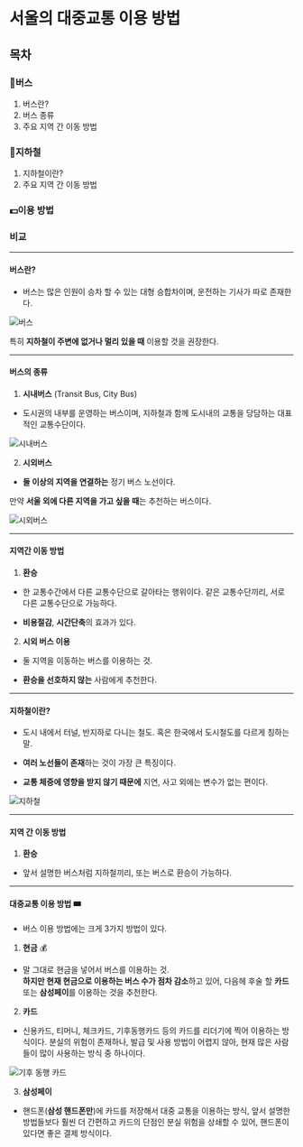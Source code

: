 # 서울의 대중교통 이용 방법

## 목차 

### 🚌버스
1. 버스란?
2. 버스 종류
3. 주요 지역 간 이동 방법

### 🚊지하철
1. 지하철이란?
2. 주요 지역 간 이동 방법

### 💵이용 방법

### 비교

----------


#### 버스란?

- 버스는 많은 인원이 승차 할 수 있는 대형 승합차이며, 운전하는 기사가 따로 존재한다.

![버스](<https://i.namu.wiki/i/rhFgOP8jLY_uGVj6M4sg8oqMclWD-dwtZ78alXUAqcaXu1qleTlH_pqN3COk1gQuaANBIIIimgQcEwNmdU8RKRdEmhLppLhs7wDaWN2kBo1EnMjj7XRXuUHJ476KykSpanYGyJXTqGc7cNsshHE3TQ.webp>)

특히 __지하철이 주변에 없거나 멀리 있을 때__ 이용할 것을 권장한다.

---

#### 버스의 종류

1. **시내버스** (Transit Bus, City Bus)

- 도시권의 내부를 운영하는 버스이며, 지하철과 함께 도시내의 교통을 당담하는 대표적인 교통수단이다.

![시내버스](<https://i.namu.wiki/i/CIkoYmwTUieDR1H72x5dKEL2oHwHjVjoK0BYb4-p-4PSQmRVeBKWup9PwTfz7C08xUF-VneQLrItcWdZqKdTX4V72h6M38l-CivvDZnPrD_O5SCIZPVFaEOd-BzuEqV0fO76EvmMH7aBulVS6eg--g.webp>)


2. **시외버스**

- **둘 이상의 지역을 연결하는** 정기 버스 노선이다.

만약 **서울 외에 다른 지역을 가고 싶을 때**는 추천하는 버스이다.

![시외버스](<https://i.namu.wiki/i/nd3LETcBv_YlhkliKryalYwb196ryaxMQ5s1GANA0_PDMwYPiGa-BVuXyBpFVGnPJCqHLXBY0XQ6mWDohiY5k25beV-6iloideLw3zxtf6DF-15K2Vk-9ShQoMH5SPAA-4mfziwgOxyJxdjBB48GkA.webp>)

------

#### **지역간 이동 방법**

1. **환승**

- 한 교통수간에서 다른 교통수단으로 갈아타는 행위이다.
같은 교통수단끼리, 서로 다른 교통수단으로 가능하다.

- **비용절감**, **시간단축**의 효과가 있다.

2. **시외 버스 이용**

- 둘 지역을 이동하는 버스를 이용하는 것.

- __환승을 선호하지 않는__ 사람에게 추천한다.


----

#### **지하철이란?**

- 도시 내에서 터널, 반지하로 다니는 철도. 혹은 한국에서 도시철도를 다르게 칭하는 말.

- **여러 노선들이 존재**하는 것이 가장 큰 특징이다.

- __교통 체증에 영향을 받지 않기 때문에__ 지연, 사고 외에는 변수가 없는 편이다.


![지하철](<https://i.namu.wiki/i/xEBNEFl9URy8AKZWarL99-8LI6lB-fMH1NxEjO4qtpINgn6JOzb4WlqGclsKWNUbAYx5ha_qblzQoILExP7LdoV9QM1zbDjHtEP4NwaDByvlho59vxP-oLVHwWZGasHgLW3GkkdkaOc8-k5R-bKVwQ.webp>)

----

#### 지역 간 이동 방법

1. **환승**

- 앞서 설명한 버스처럼 지하철끼리, 또는 버스로 환승이 가능하다.

---

#### 대중교통 이용 방법 🎟️

- 버스 이용 방법에는 크게 3가지 방법이 있다.

1. **현금** 💰

- 말 그대로 현금을 넣어서 버스를 이용하는 것.<br>
**하지만 현재 현금으로 이용하는 버스 수가 점차 감소**하고 있어, 다음헤 후술 할 **카드** 또는 **삼성페이**를 이용하는 것을 추천한다.

2. **카드**

- 신용카드, 티머니, 체크카드, 기후동행카드 등의 카드를 리더기에 찍어 이용하는 방식이다.
분실의 위험이 존재하나,
발급 및 사용 방법이 어렵지 않아, 현재 많은 사람들이 많이 사용하는 방식 중 하나이다.

![기후 동행 카드](<https://i.namu.wiki/i/BdFFzIBelt8X42lmlZVF1vtDRXolUWLG0FmemHWLf8r5pq_qY5NzsSeBbWYoQeQvVo9NnoS2Pzok05TVWmd6TDOtFLhtK0TvqyludX_HFKVZr1Shr1LACD8Mj-y5SpUUiQqYfd-w02QUyfzy96kd-g.webp>)

3. **삼성페이**

- 핸드폰(**삼성 핸드폰만**)에 카드를 저장해서 대중 교통을 이용하는 방식, 앞서 설명한 방법들보다 훨씬 더 간편하고 카드의 단점인 분실 위험을 상쇄할 수 있어, 핸드폰이 있다면 좋은 결제 방식이다.







